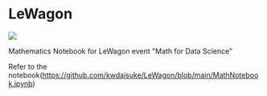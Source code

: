 # LeWagon
![](https://undark.org/wp-content/uploads/2020/01/GettyImages-154932300.jpg)

Mathematics Notebook for LeWagon event "Math for Data Science"

Refer to the notebook(https://github.com/kwdaisuke/LeWagon/blob/main/MathNotebook.ipynb)
